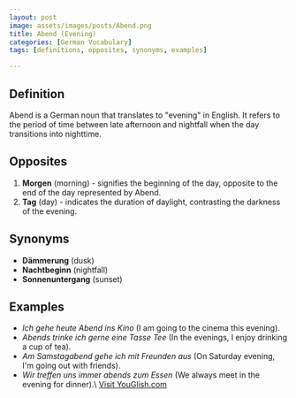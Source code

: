 ```yaml
---
layout: post
image: assets/images/posts/Abend.png
title: Abend (Evening)
categories: [German Vocabulary]
tags: [definitions, opposites, synonyms, examples]

---
```


## Definition

Abend is a German noun that translates to "evening" in English. It refers to the period of time between late afternoon and nightfall when the day transitions into nighttime. 

## Opposites

1. **Morgen** (morning) - signifies the beginning of the day, opposite to the end of the day represented by Abend.
2. **Tag** (day) - indicates the duration of daylight, contrasting the darkness of the evening.

## Synonyms

- **Dämmerung** (dusk)
- **Nachtbeginn** (nightfall)
- **Sonnenuntergang** (sunset)

## Examples

- *Ich gehe heute Abend ins Kino* (I am going to the cinema this evening).
- *Abends trinke ich gerne eine Tasse Tee* (In the evenings, I enjoy drinking a cup of tea).
- *Am Samstagabend gehe ich mit Freunden aus* (On Saturday evening, I'm going out with friends).
- *Wir treffen uns immer abends zum Essen* (We always meet in the evening for dinner).\ <a id="yg-widget-0" class="youglish-widget" data-query="Abend" data-lang="german" data-components="8412" data-auto-start="0" data-bkg-color="theme_light" data-title="How%20to%20pronounce%20Abend%20in%20German"  rel="nofollow" href="https://youglish.com">Visit YouGlish.com</a><script async src="https://youglish.com/public/emb/widget.js" charset="utf-8"></script>